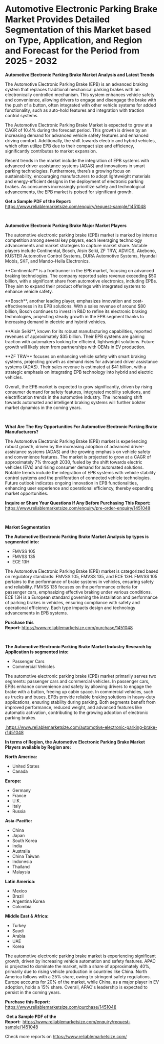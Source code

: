 <p><h1>Automotive Electronic Parking Brake Market Provides Detailed Segmentation of this Market based on Type, Application, and Region and Forecast for the Period from 2025 - 2032</h1></p><p><strong>Automotive Electronic Parking Brake Market Analysis and Latest Trends</strong></p>
<p><p>The Automotive Electronic Parking Brake (EPB) is an advanced braking system that replaces traditional mechanical parking brakes with an electronically controlled mechanism. This system enhances vehicle safety and convenience, allowing drivers to engage and disengage the brake with the push of a button, often integrated with other vehicle systems for added functionality, such as auto-hold features and integration with traction control systems.</p><p>The Automotive Electronic Parking Brake Market is expected to grow at a CAGR of 10.4% during the forecast period. This growth is driven by an increasing demand for advanced vehicle safety features and enhanced driving comfort. Additionally, the shift towards electric and hybrid vehicles, which often utilize EPB due to their compact size and efficiency, significantly contributes to market expansion. </p><p>Recent trends in the market include the integration of EPB systems with advanced driver assistance systems (ADAS) and innovations in smart parking technologies. Furthermore, there’s a growing focus on sustainability, encouraging manufacturers to adopt lightweight materials and energy-efficient designs in the deployment of electronic parking brakes. As consumers increasingly prioritize safety and technological advancements, the EPB market is poised for significant growth.</p></p>
<p><strong>Get a Sample PDF of the Report:&nbsp;</strong> <a href="https://www.reliablemarketsize.com/enquiry/request-sample/1451048?utm_campaign=2773&utm_medium=2&utm_source=Github&utm_content=ia&utm_term=30032025&utm_id=automotive-electronic-parking-brake">https://www.reliablemarketsize.com/enquiry/request-sample/1451048</a></p>
<p>&nbsp;</p>
<p><strong>Automotive Electronic Parking Brake Major Market Players</strong></p>
<p><p>The automotive electronic parking brake (EPB) market is marked by intense competition among several key players, each leveraging technology advancements and market strategies to capture market share. Notable players include Continental, Bosch, Aisin Seiki, ZF TRW, ADVICS, Akebono, KUSTER Automotive Control Systems, DURA Automotive Systems, Hyundai Mobis, SKF, and Mando-Hella Electronics.</p><p>**Continental** is a frontrunner in the EPB market, focusing on advanced braking technologies. The company reported sales revenue exceeding $50 billion, with a significant share from automotive electronics, including EPBs. They aim to expand their product offerings with integrated systems to enhance vehicle safety.</p><p>**Bosch**, another leading player, emphasizes innovation and cost-effectiveness in its EPB solutions. With a sales revenue of around $80 billion, Bosch continues to invest in R&D to refine its electronic braking technologies, projecting steady growth in the EPB segment thanks to increasing demand in electric and hybrid vehicles.</p><p>**Aisin Seiki**, known for its robust manufacturing capabilities, reported revenues of approximately $35 billion. Their EPB systems are gaining traction with automakers looking for efficient, lightweight solutions. Future growth will likely stem from partnerships with OEMs in EV production.</p><p>**ZF TRW** focuses on enhancing vehicle safety with smart braking systems, projecting growth as demand rises for advanced driver assistance systems (ADAS). Their sales revenue is estimated at $41 billion, with a strategic emphasis on integrating EPB technology into hybrid and electric vehicles.</p><p>Overall, the EPB market is expected to grow significantly, driven by rising consumer demand for safety features, integrated mobility solutions, and electrification trends in the automotive industry. The increasing shift towards automated and intelligent braking systems will further bolster market dynamics in the coming years.</p></p>
<p>&nbsp;</p>
<p><strong>What Are The Key Opportunities For Automotive Electronic Parking Brake Manufacturers?</strong></p>
<p><p>The Automotive Electronic Parking Brake (EPB) market is experiencing robust growth, driven by the increasing adoption of advanced driver-assistance systems (ADAS) and the growing emphasis on vehicle safety and convenience features. The market is projected to grow at a CAGR of approximately 7% through 2030, fueled by the shift towards electric vehicles (EVs) and rising consumer demand for automated solutions. Notable trends include the integration of EPB systems with vehicle stability control systems and the proliferation of connected vehicle technologies. Future outlook indicates ongoing innovation in EPB functionalities, enhancing user experience and operational efficiency, thereby expanding market opportunities.</p></p>
<p><strong>Inquire or Share Your Questions If Any Before Purchasing This Report:</strong> <a href="https://www.reliablemarketsize.com/enquiry/pre-order-enquiry/1451048?utm_campaign=2773&utm_medium=2&utm_source=Github&utm_content=ia&utm_term=30032025&utm_id=automotive-electronic-parking-brake">https://www.reliablemarketsize.com/enquiry/pre-order-enquiry/1451048</a></p>
<p>&nbsp;</p>
<p><strong>Market Segmentation</strong></p>
<p><strong>The Automotive Electronic Parking Brake Market Analysis by types is segmented into:</strong></p>
<p><ul><li>FMVSS 105</li><li>FMVSS 135</li><li>ECE 13H</li></ul></p>
<p><p>The Automotive Electronic Parking Brake (EPB) market is categorized based on regulatory standards: FMVSS 105, FMVSS 135, and ECE 13H. FMVSS 105 pertains to the performance of brake systems in vehicles, ensuring safety and reliability. FMVSS 135 focuses on the performance criteria for passenger cars, emphasizing effective braking under various conditions. ECE 13H is a European standard governing the installation and performance of parking brakes in vehicles, ensuring compliance with safety and operational efficiency. Each type impacts design and technology advancements in EPB systems.</p></p>
<p><strong>Purchase this Report:&nbsp;</strong><a href="https://www.reliablemarketsize.com/purchase/1451048?utm_campaign=2773&utm_medium=2&utm_source=Github&utm_content=ia&utm_term=30032025&utm_id=automotive-electronic-parking-brake">https://www.reliablemarketsize.com/purchase/1451048</a></p>
<p>&nbsp;</p>
<p><strong>The Automotive Electronic Parking Brake Market Industry Research by Application is segmented into:</strong></p>
<p><ul><li>Passenger Cars</li><li>Commercial Vehicles</li></ul></p>
<p><p>The automotive electronic parking brake (EPB) market primarily serves two segments: passenger cars and commercial vehicles. In passenger cars, EPBs enhance convenience and safety by allowing drivers to engage the brake with a button, freeing up cabin space. In commercial vehicles, such as trucks and buses, EPBs provide reliable braking solutions in heavy-duty applications, ensuring stability during parking. Both segments benefit from improved performance, reduced weight, and advanced features like automatic activation, contributing to the growing adoption of electronic parking brakes.</p></p>
<p><a href="https://www.reliablemarketsize.com/automotive-electronic-parking-brake-r1451048?utm_campaign=2773&utm_medium=2&utm_source=Github&utm_content=ia&utm_term=30032025&utm_id=automotive-electronic-parking-brake">&nbsp;https://www.reliablemarketsize.com/automotive-electronic-parking-brake-r1451048</a></p>
<p><strong>In terms of Region, the Automotive Electronic Parking Brake Market Players available by Region are:</strong></p>
<p>
    <p> <strong> North America: </strong>
        <ul>
            <li>United States</li>
            <li>Canada</li>
        </ul>
        </p> 
    <p> <strong> Europe: </strong>
        <ul>
            <li>Germany</li>
            <li>France</li>
            <li>U.K.</li>
            <li>Italy</li>
            <li>Russia</li>
        </ul>
        </p> 
    <p> <strong> Asia-Pacific: </strong>
        <ul>
            <li>China</li>
            <li>Japan</li>
            <li>South Korea</li>
            <li>India</li>
            <li>Australia</li>
            <li>China Taiwan</li>
            <li>Indonesia</li>
            <li>Thailand</li>
            <li>Malaysia</li>
        </ul>
        </p> 
    <p> <strong> Latin America: </strong>
        <ul>
            <li>Mexico</li>
            <li>Brazil</li>
            <li>Argentina Korea</li>
            <li>Colombia</li>
        </ul>
        </p> 
    <p> <strong> Middle East & Africa: </strong>
        <ul>
            <li>Turkey</li>
            <li>Saudi</li>
            <li>Arabia</li>
            <li>UAE</li>
            <li>Korea</li>
        </ul>
    </p>
    </p>
<p><p>The automotive electronic parking brake market is experiencing significant growth, driven by increasing vehicle automation and safety features. APAC is projected to dominate the market, with a share of approximately 40%, primarily due to rising vehicle production in countries like China. North America follows with a 25% share, owing to stringent safety regulations. Europe accounts for 20% of the market, while China, as a major player in EV adoption, holds a 15% share. Overall, APAC's leadership is expected to persist in the coming years.</p></p>
<p><strong>Purchase this Report: </strong><a href="https://www.reliablemarketsize.com/purchase/1451048?utm_campaign=2773&utm_medium=2&utm_source=Github&utm_content=ia&utm_term=30032025&utm_id=automotive-electronic-parking-brake">https://www.reliablemarketsize.com/purchase/1451048</a></p>
<p>&nbsp;<strong>Get a Sample PDF of the Report:&nbsp;&nbsp;</strong><a href="https://www.reliablemarketsize.com/enquiry/request-sample/1451048?utm_campaign=2773&utm_medium=2&utm_source=Github&utm_content=ia&utm_term=30032025&utm_id=automotive-electronic-parking-brake">https://www.reliablemarketsize.com/enquiry/request-sample/1451048</a></p>
<p><strong></strong></p>
<p>Check more reports on <a href="https://www.reliablemarketsize.com/?utm_campaign=2773&utm_medium=2&utm_source=Github&utm_content=ia&utm_term=30032025&utm_id=automotive-electronic-parking-brake">https://www.reliablemarketsize.com/</a></p>